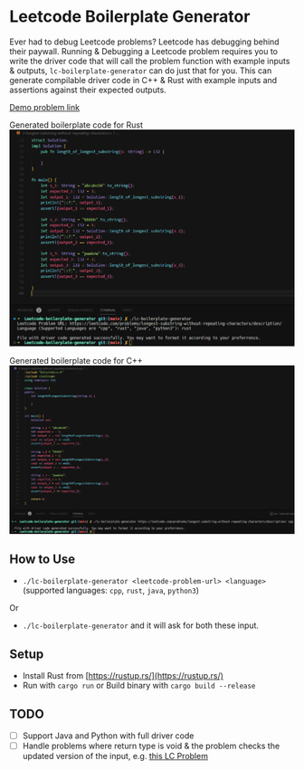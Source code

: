 # Leetcode Boilerplate Generator

Ever had to debug Leetcode problems? Leetcode has debugging behind their paywall. Running & Debugging a Leetcode problem requires you to write the driver code that will call the problem function with example inputs & outputs, `lc-boilerplate-generator` can do just that for you.
This can generate compilable driver code in C++ & Rust with example inputs and assertions against their expected outputs.

[Demo problem link](https://leetcode.com/problems/longest-substring-without-repeating-characters/description/)

Generated boilerplate code for Rust
![Demo-Rust](./assets/demo-rust.png)

Generated boilerplate code for C++
![Demo-C++](./assets/demo-cpp.png)


## How to Use

- `./lc-boilerplate-generator <leetcode-problem-url> <language>` (supported languages: `cpp`, `rust`, `java`, `python3`)

Or

- `./lc-boilerplate-generator` and it will ask for both these input.

## Setup

- Install Rust from [https://rustup.rs/](https://rustup.rs/)
- Run with `cargo run` or Build binary with `cargo build --release`

## TODO

- [ ] Support Java and Python with full driver code
- [ ] Handle problems where return type is void & the problem checks the updated version of the input, e.g. [this LC Problem](https://leetcode.com/problems/rotate-array)

